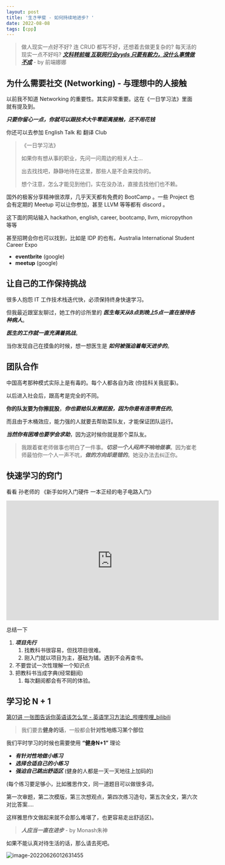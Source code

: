 ```yaml
---
layout: post
title: '生き甲斐 - 如何持续地进步? '
date: 2022-08-08
tags: [cpp]
---
```


> 做人现实一点好不好?
> 连 CRUD 都写不好，还想着去做更复杂的? 每天活的现实一点不好吗?
> ***[文科转前端 互联网行业yyds 只要有毅力，没什么事情做不成](https://www.bilibili.com/video/BV1rZ4y1h7tJ?share_source=copy_web)*** - by 前端娜娜

## 为什么需要社交 (Networking) - 与理想中的人接触
以前我不知道 Networking 的重要性。其实非常重要。这在《一日学习法》里面就有提及到。

***只要你留心一点，你就可以跟技术大牛零距离接触，还不用花钱***

你还可以去参加 English Talk 和 翻译 Club 

> 《一日学习法》
>
> 如果你有想从事的职业，先问一问周边的相关人士... 
>
> 出去找找吧，静静地待在这里，那些人是不会来找你的。
>
> 想个注意，怎么才能见到他们，实在没办法，直接去找他们也不赖。



国外的极客分享精神很浓厚，几乎天天都有免费的 BootCamp 。一些 Project 也会有定期的 Meetup 可以让你参加，甚至 LLVM 等等都有 discord 。

这下面的网站输入 hackathon, english, career, bootcamp, llvm, micropython 等等 

甚至招聘会你也可以找到，比如是 IDP 的也有。Australia International Student Career Expo

- **eventbrite** (google)
- **meetup** (google)



## 让自己的工作保持挑战

很多人抱怨 IT 工作技术栈迭代快，必须保持终身快速学习。

但我最近跟室友聊过，她工作的诊所里的 ***医生每天从8点到晚上5点一直在接待各种病人***。

***医生的工作就一直充满着挑战***。

当你发现自己在摸鱼的时候，想一想医生是 ***如何被强迫着每天进步的***。

## 团队合作
中国高考那种模式实际上是有毒的。每个人都各自为政 (你挂科关我屁事)。

以后进入社会后，跟高考是完全的不同。

**你的队友要为你擦屁股**，***你也要给队友擦屁股，因为你是有连带责任的***。

而且由于木桶效应，能力强的人就要去帮助菜队友，才能保证团队运行。

***当然你有困难也要学会求助***，因为这时候你就是那个菜队友。

> 我跟着崔老师做事也明白了一件事。***切忌一个人闷声不响地做事***。因为崔老师最怕你一个人一声不吭，***做的方向却是错的***。她没办法去纠正你。



## 快速学习的窍门
看看 孙老师的 《新手如何入门硬件 一本正经的电子电路入门》

<iframe width="560" height="315" src="https://www.youtube.com/embed/1MLYGcNGiys" title="YouTube video player" frameborder="0" allow="accelerometer; autoplay; clipboard-write; encrypted-media; gyroscope; picture-in-picture" allowfullscreen></iframe>

总结一下
1. ***项目先行***
   1. 找教科书很容易，但找项目很难。
   2. 刚入门就以项目为主，基础为辅。遇到不会再查书。
2. 不要尝试一次性理解一个知识点
3. 把教科书当成字典(经常翻阅)
   1. 每次翻阅都会有不同的体验。



## 学习论 N + 1

[第01讲 一张图告诉你英语该怎么学 - 英语学习方法论_哔哩哔哩_bilibili](https://www.bilibili.com/video/BV1jE41157bX?spm_id_from=333.999.0.0&vd_source=eefa19ed1149679e6ec8d83a6f2eebcc)

> 我们要去**健身的话**，一般都会**针对性地练习某个部位**

我们平时学习的时候也需要使用 **“健身N+1”** 理论

- ***有针对性地做小练习*** 
- ***选择合适自己的小练习***
- ***强迫自己跳出舒适区*** (健身的人都是一天一天地往上加码的)

(每个练习要足够小，比如雅思作文，同一道题目可以做很多词，

第一次审题，第二次模版，第三次想观点，第四次练习造句，第五次全文，第六次对比答案.... 

这样雅思作文做起来就不会那么难堪了，也更容易走出舒适区)。

> ***人应当一直在进步*** - by Monash朱神

如果不能认真对待生活的话，那么请去死吧。

![image-20220626012631455](https://raw.githubusercontent.com/randoruf/photo-asset-repo/main/imgs/image-20220626012631455.png)
